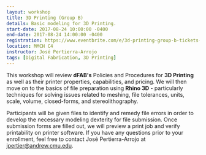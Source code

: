 ```yaml
---
layout: workshop
title: 3D Printing (Group B)
details: Basic modeling for 3D Printing.
start-date: 2017-08-24 10:00:00 -0400
end-date: 2017-08-24 14:00:00 -0400
registration: https://www.eventbrite.com/e/3d-printing-group-b-tickets-36914953620
location: MMCH C4
instructor: José Pertierra-Arrojo
tags: [Digital Fabrication, 3D Printing]
---
```


This workshop will review **dFAB's** Policies and Procedures for **3D Printing** as well as their printer properties, capabilities, and pricing. We will then move on to the basics of file preparation using **Rhino 3D** - particularly techniques for solving issues related to meshing, file tolerances, units, scale, volume, closed-forms, and stereolithography. 

Participants will be given files to identify and remedy file errors in order to develop the necessary modeling dexterity for file submission. Once submission forms are filled out, we will preview a print job and verify printability on printer software. If you have any questions prior to your enrollment, feel free to contact José Pertierra-Arrojo at [jpertier@andrew.cmu.edu](mailto:jpertier@andrew.cmu.edu).
